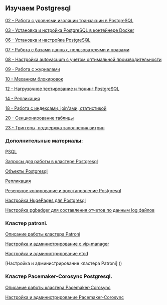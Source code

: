 ## Изучаем Postgresql

[02 - Работа с уровнями изоляции транзакции в PostgreSQL](https://github.com/Aleksey-10081967/Postgresql-study/tree/main/Isolation_levels)

[03 - Установка и нстройка PostgreSQL в контейнере Docker](https://github.com/Aleksey-10081967/Postgresql-study/tree/main/install_postgres)

[06 - Установка и настройка PostgreSQL](https://github.com/Aleksey-10081967/Postgresql-study/tree/main/conf_postgresql)

[07 - Работа с базами данных, пользователями и правами](https://github.com/Aleksey-10081967/Postgresql-study/tree/main/Work_users)

[08 - Настройка autovacuum с учетом оптимальной производительности](https://github.com/Aleksey-10081967/Postgresql-study/tree/main/work_wal)

[09 - Работа с журналами](https://github.com/Aleksey-10081967/Postgresql-study/tree/main/work_journals)

[10 - Механизм блокировок](https://github.com/Aleksey-10081967/Postgresql-study/tree/main/work_locks)

[12 - Нагрузочное тестирование и тюнинг PostgreSQL](https://github.com/Aleksey-10081967/Postgresql-study/tree/main/test_postgresql)

[14 - Репликация](https://github.com/Aleksey-10081967/Postgresql-study/tree/main/replica_postgresql)

[18 - Работа с индексами, join'ами, статистикой](https://github.com/Aleksey-10081967/Postgresql-study/tree/main/ind_postgresql)

[20 - Секционирование таблицы](https://github.com/Aleksey-10081967/Postgresql-study/tree/main/sectioning_postgresql)

[23 - Триггеры, поддержка заполнения витрин](https://github.com/Aleksey-10081967/Postgresql-study/tree/main/func_postgresql)

### Дополнительные материалы:

[PSQL](https://github.com/Aleksey-10081967/Postgresql-study/tree/main/psql)

[Запросы для работы в кластере Postgresql](https://github.com/Aleksey-10081967/Postgresql-study/tree/main/query)

[Объекты Postgresql](https://github.com/Aleksey-10081967/Postgresql-study/tree/main/psql_query)

[Репликация](https://github.com/Aleksey-10081967/Postgresql-study/tree/main/replication)

[Резервное копирование и восстановление Postgresql](https://github.com/Aleksey-10081967/Postgresql-study/tree/main/backups)

[Настройка HugePages для Postgresql](https://github.com/Aleksey-10081967/Postgresql-study/blob/main/huge_pages)

[Настройка pgbadger для составления отчетов по данным log файлов](https://github.com/Aleksey-10081967/Postgresql-study/tree/main/pgbadger)

### Кластер patroni.

[Описание работы кластера Patroni]()

[Настройка и администрирование с vip-manager](https://github.com/Aleksey-10081967/Postgresql-study/tree/main/vip-manager)

[Настройка и администрирование etcd](https://github.com/Aleksey-10081967/Postgresql-study/tree/main/work_etcd)

[Настройка и администрирование кластера Patroni] ()

### Кластер Pacemaker-Corosync Postgresql.

[Описание работы кластера Pacemaker-Corosync]()

[Настройка и администрирование Pacemaker-Corosync]()


